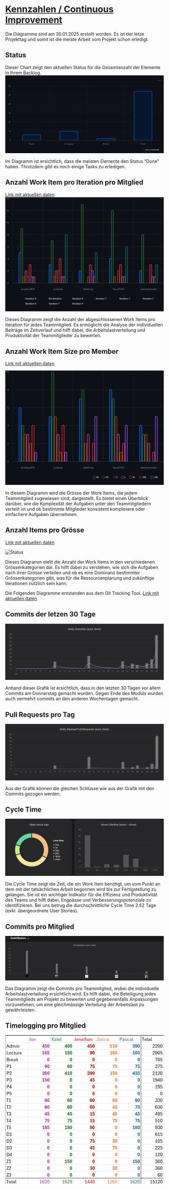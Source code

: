 # [Kennzahlen / Continuous Improvement](https://gitlab.com/ch-tbz-it/Stud/m324/-/blob/main/Projekt/Z1_Kennzahlen.md)

Die Diagramme sind am 30.01.2025 erstellt worden. Es ist der letze Projekttag und somit ist die meiste Arbeit vom Projekt schon erledigt.

## Status

Dieser Chart zeigt den aktuellen Status für die Gesamtanzahl der Elemente in Ihrem Backlog.
![Status](./assets/img/status_diagram.png)

Im Diagramm ist ersichtlich, dass die meisten Elemente den Status "Done" haben. Throtzdem gibt es noch einige Tasks zu erledigen.

## Anzahl Work Item pro Iteration pro Mitglied

[Link mit aktuellen daten](https://github.com/users/JonathanXDR/projects/14/insights/3)
![Status](./assets/img/work_items.png)

Dieses Diagramm zeigt die Anzahl der abgeschlossenen Work Items pro Iteration für jedes Teammitglied. Es ermöglicht die Analyse der individuellen Beiträge im Zeitverlauf und hilft dabei, die Arbeitslastverteilung und Produktivität der Teammitglieder zu bewerten.

## Anzahl Work Item Size pro Member

[Link mit aktuellen daten](https://github.com/users/JonathanXDR/projects/14/insights/5)

![Status](./assets/img/workitempermember.png)

In diesem Diagramm wird die Grösse der Work Items, die jedem Teammitglied zugewiesen sind, dargestellt. Es bietet einen Überblick darüber, wie die Komplexität der Aufgaben unter den Teammitgliedern verteilt ist und ob bestimmte Mitglieder konsistent komplexere oder einfachere Aufgaben übernehmen.

## Anzahl Items pro Grösse

[Link mit aktuellen daten](https://github.com/users/JonathanXDR/projects/14/insights/9)

![Status](./assets/img/cout_per_size.png)

Dieses Diagramm stellt die Anzahl der Work Items in den verschiedenen Grössenkategorien dar. Es hilft dabei zu verstehen, wie sich die Aufgaben nach ihrer Grösse verteilen und ob es eine Dominanz bestimmter Grössenkategorien gibt, was für die Ressourcenplanung und zukünftige Iterationen nützlich sein kann.

Die Folgenden Diagramme entstanden aus dem Git Tracking Tool.
[Link mit aktuellen daten](https://githubtracker.com/JonathanXDR/M324)

## Commits der letzen 30 Tage

![Status](./assets/img/Commits.png)

Anhand dieser Grafik ist ersichtlich, dass in den letzten 30 Tagen vor allem Commits am Donnerstag gemacht wurden. Gegen Ende des Moduls wurden auch vermehrt commits an den anderen Wochentagen gemacht.

## Pull Requests pro Tag

![Status](./assets/img/Pull%20Requests.png)

Aus der Grafik können die gleichen Schlüsse wie aus der Grafik mit den Commits gezogen werden.

## Cycle Time

![Status](./assets/img/Cycle%20Time.png)

Die Cycle Time zeigt die Zeit, die ein Work Item benötigt, um vom Punkt an dem mit der tatsächlichen Arbeit begonnen wird bis zur Fertigstellung zu gelangen. Sie ist ein wichtiger Indikator für die Effizienz und Produktivität des Teams und hilft dabei, Engpässe und Verbesserungspotenziale zu identifizieren.
Bei uns betrug die durchschnittliche Cycle Time 2.52 Tage (exkl. übergeordnete User Stories).

## Commits pro Mitglied

![Status](./assets/img/Contributors.png)

Das Diagramm zeigt die Commits pro Teammitglied, wobei die individuelle Arbeitslastverteilung ersichtlich wird. Es hilft dabei, die Beteiligung jedes Teammitglieds am Projekt zu bewerten und gegebenenfalls Anpassungen vorzunehmen, um eine gleichmässige Verteilung der Arbeitslast zu gewährleisten.

## Timelogging pro Mitglied

![Status](./assets/img/timelogging.png)
